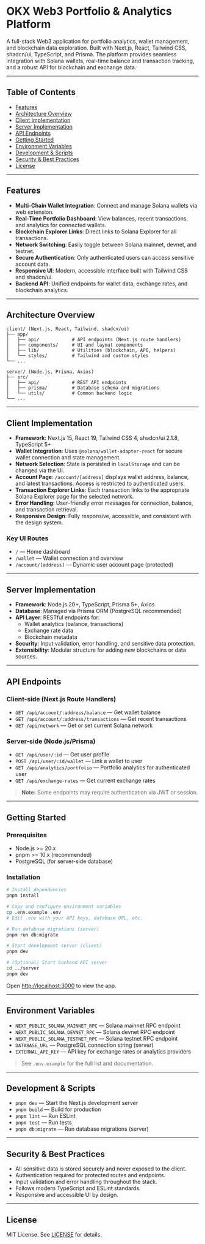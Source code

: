 # OKX Web3 Portfolio & Analytics Platform

A full-stack Web3 application for portfolio analytics, wallet management, and blockchain data exploration. Built with Next.js, React, Tailwind CSS, shadcn/ui, TypeScript, and Prisma. The platform provides seamless integration with Solana wallets, real-time balance and transaction tracking, and a robust API for blockchain and exchange data.

---

## Table of Contents
- [Features](#features)
- [Architecture Overview](#architecture-overview)
- [Client Implementation](#client-implementation)
- [Server Implementation](#server-implementation)
- [API Endpoints](#api-endpoints)
- [Getting Started](#getting-started)
- [Environment Variables](#environment-variables)
- [Development & Scripts](#development--scripts)
- [Security & Best Practices](#security--best-practices)
- [License](#license)

---

## Features
- **Multi-Chain Wallet Integration**: Connect and manage Solana wallets via web extension.
- **Real-Time Portfolio Dashboard**: View balances, recent transactions, and analytics for connected wallets.
- **Blockchain Explorer Links**: Direct links to Solana Explorer for all transactions.
- **Network Switching**: Easily toggle between Solana mainnet, devnet, and testnet.
- **Secure Authentication**: Only authenticated users can access sensitive account data.
- **Responsive UI**: Modern, accessible interface built with Tailwind CSS and shadcn/ui.
- **Backend API**: Unified endpoints for wallet data, exchange rates, and blockchain analytics.

---

## Architecture Overview

```
client/ (Next.js, React, Tailwind, shadcn/ui)
├── app/
│   ├── api/            # API endpoints (Next.js route handlers)
│   ├── components/     # UI and layout components
│   ├── lib/            # Utilities (blockchain, API, helpers)
│   └── styles/         # Tailwind and custom styles
└── ...

server/ (Node.js, Prisma, Axios)
├── src/
│   ├── api/            # REST API endpoints
│   ├── prisma/         # Database schema and migrations
│   └── utils/          # Common backend logic
└── ...
```

---

## Client Implementation

- **Framework**: Next.js 15, React 19, Tailwind CSS 4, shadcn/ui 2.1.8, TypeScript 5+
- **Wallet Integration**: Uses `@solana/wallet-adapter-react` for secure wallet connection and state management.
- **Network Selection**: State is persisted in `localStorage` and can be changed via the UI.
- **Account Page**: `/account/[address]` displays wallet address, balance, and latest transactions. Access is restricted to authenticated users.
- **Transaction Explorer Links**: Each transaction links to the appropriate Solana Explorer page for the selected network.
- **Error Handling**: User-friendly error messages for connection, balance, and transaction retrieval.
- **Responsive Design**: Fully responsive, accessible, and consistent with the design system.

### Key UI Routes
- `/` — Home dashboard
- `/wallet` — Wallet connection and overview
- `/account/[address]` — Dynamic user account page (protected)

---

## Server Implementation

- **Framework**: Node.js 20+, TypeScript, Prisma 5+, Axios
- **Database**: Managed via Prisma ORM (PostgreSQL recommended)
- **API Layer**: RESTful endpoints for:
  - Wallet analytics (balance, transactions)
  - Exchange rate data
  - Blockchain metadata
- **Security**: Input validation, error handling, and sensitive data protection.
- **Extensibility**: Modular structure for adding new blockchains or data sources.

---

## API Endpoints

### Client-side (Next.js Route Handlers)
- `GET /api/account/:address/balance` — Get wallet balance
- `GET /api/account/:address/transactions` — Get recent transactions
- `GET /api/network` — Get or set current Solana network

### Server-side (Node.js/Prisma)
- `GET /api/user/:id` — Get user profile
- `POST /api/user/:id/wallet` — Link a wallet to user
- `GET /api/analytics/portfolio` — Portfolio analytics for authenticated user
- `GET /api/exchange-rates` — Get current exchange rates

> **Note:** Some endpoints may require authentication via JWT or session.

---

## Getting Started

### Prerequisites
- Node.js >= 20.x
- pnpm >= 10.x (recommended)
- PostgreSQL (for server-side database)

### Installation

```bash
# Install dependencies
pnpm install

# Copy and configure environment variables
cp .env.example .env
# Edit .env with your API keys, database URL, etc.

# Run database migrations (server)
pnpm run db:migrate

# Start development server (client)
pnpm dev

# (Optional) Start backend API server
cd ../server
pnpm dev
```

Open [http://localhost:3000](http://localhost:3000) to view the app.

---

## Environment Variables

- `NEXT_PUBLIC_SOLANA_MAINNET_RPC` — Solana mainnet RPC endpoint
- `NEXT_PUBLIC_SOLANA_DEVNET_RPC` — Solana devnet RPC endpoint
- `NEXT_PUBLIC_SOLANA_TESTNET_RPC` — Solana testnet RPC endpoint
- `DATABASE_URL` — PostgreSQL connection string (server)
- `EXTERNAL_API_KEY` — API key for exchange rates or analytics providers

> See `.env.example` for the full list and documentation.

---

## Development & Scripts

- `pnpm dev` — Start the Next.js development server
- `pnpm build` — Build for production
- `pnpm lint` — Run ESLint
- `pnpm test` — Run tests
- `pnpm db:migrate` — Run database migrations (server)

---

## Security & Best Practices
- All sensitive data is stored securely and never exposed to the client.
- Authentication required for protected routes and endpoints.
- Input validation and error handling throughout the stack.
- Follows modern TypeScript and ESLint standards.
- Responsive and accessible UI by design.

---

## License

MIT License. See [LICENSE](../LICENSE) for details.